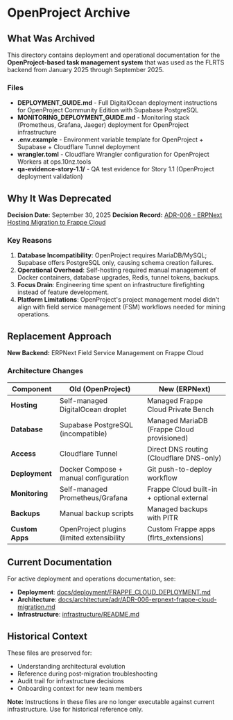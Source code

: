 # OpenProject Archive

## What Was Archived

This directory contains deployment and operational documentation for the
**OpenProject-based task management system** that was used as the FLRTS backend
from January 2025 through September 2025.

### Files

- **DEPLOYMENT_GUIDE.md** - Full DigitalOcean deployment instructions for
  OpenProject Community Edition with Supabase PostgreSQL
- **MONITORING_DEPLOYMENT_GUIDE.md** - Monitoring stack (Prometheus, Grafana,
  Jaeger) deployment for OpenProject infrastructure
- **.env.example** - Environment variable template for OpenProject + Supabase +
  Cloudflare Tunnel deployment
- **wrangler.toml** - Cloudflare Wrangler configuration for OpenProject Workers
  at ops.10nz.tools
- **qa-evidence-story-1.1/** - QA test evidence for Story 1.1 (OpenProject
  deployment validation)

## Why It Was Deprecated

**Decision Date:** September 30, 2025 **Decision Record:**
[ADR-006 - ERPNext Hosting Migration to Frappe Cloud](../../architecture/adr/ADR-006-erpnext-frappe-cloud-migration.md)

### Key Reasons

1. **Database Incompatibility**: OpenProject requires MariaDB/MySQL; Supabase
   offers PostgreSQL only, causing schema creation failures.
2. **Operational Overhead**: Self-hosting required manual management of Docker
   containers, database upgrades, Redis, tunnel tokens, backups.
3. **Focus Drain**: Engineering time spent on infrastructure firefighting
   instead of feature development.
4. **Platform Limitations**: OpenProject's project management model didn't align
   with field service management (FSM) workflows needed for mining operations.

## Replacement Approach

**New Backend:** ERPNext Field Service Management on Frappe Cloud

### Architecture Changes

| Component       | Old (OpenProject)                          | New (ERPNext)                              |
| --------------- | ------------------------------------------ | ------------------------------------------ |
| **Hosting**     | Self-managed DigitalOcean droplet          | Managed Frappe Cloud Private Bench         |
| **Database**    | Supabase PostgreSQL (incompatible)         | Managed MariaDB (Frappe Cloud provisioned) |
| **Access**      | Cloudflare Tunnel                          | Direct DNS routing (Cloudflare DNS-only)   |
| **Deployment**  | Docker Compose + manual configuration      | Git push-to-deploy workflow                |
| **Monitoring**  | Self-managed Prometheus/Grafana            | Frappe Cloud built-in + optional external  |
| **Backups**     | Manual backup scripts                      | Managed backups with PITR                  |
| **Custom Apps** | OpenProject plugins (limited extensibility | Custom Frappe apps (flrts_extensions)      |

## Current Documentation

For active deployment and operations documentation, see:

- **Deployment**:
  [docs/deployment/FRAPPE_CLOUD_DEPLOYMENT.md](../../deployment/FRAPPE_CLOUD_DEPLOYMENT.md)
- **Architecture**:
  [docs/architecture/adr/ADR-006-erpnext-frappe-cloud-migration.md](../../architecture/adr/ADR-006-erpnext-frappe-cloud-migration.md)
- **Infrastructure**:
  [infrastructure/README.md](../../../infrastructure/README.md)

## Historical Context

These files are preserved for:

- Understanding architectural evolution
- Reference during post-migration troubleshooting
- Audit trail for infrastructure decisions
- Onboarding context for new team members

**Note:** Instructions in these files are no longer executable against current
infrastructure. Use for historical reference only.

